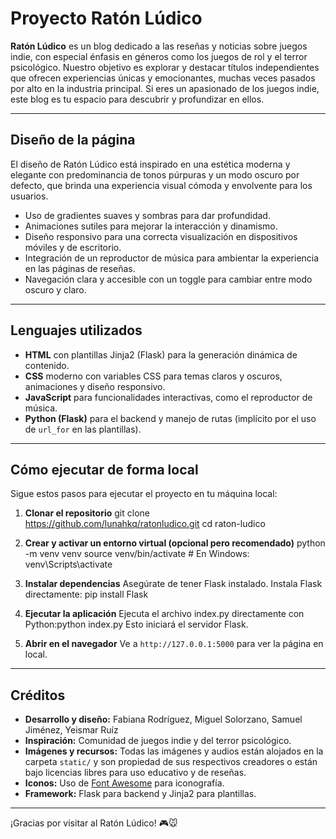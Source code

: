 # Proyecto Ratón Lúdico

**Ratón Lúdico** es un blog dedicado a las reseñas y noticias sobre juegos indie, con especial énfasis en géneros como los juegos de rol y el terror psicológico. Nuestro objetivo es explorar y destacar títulos independientes que ofrecen experiencias únicas y emocionantes, muchas veces pasados por alto en la industria principal. Si eres un apasionado de los juegos indie, este blog es tu espacio para descubrir y profundizar en ellos.

---

## Diseño de la página

El diseño de Ratón Lúdico está inspirado en una estética moderna y elegante con predominancia de tonos púrpuras y un modo oscuro por defecto, que brinda una experiencia visual cómoda y envolvente para los usuarios. 

- Uso de gradientes suaves y sombras para dar profundidad.
- Animaciones sutiles para mejorar la interacción y dinamismo.
- Diseño responsivo para una correcta visualización en dispositivos móviles y de escritorio.
- Integración de un reproductor de música para ambientar la experiencia en las páginas de reseñas.
- Navegación clara y accesible con un toggle para cambiar entre modo oscuro y claro.

---

## Lenguajes utilizados

- **HTML** con plantillas Jinja2 (Flask) para la generación dinámica de contenido.
- **CSS** moderno con variables CSS para temas claros y oscuros, animaciones y diseño responsivo.
- **JavaScript** para funcionalidades interactivas, como el reproductor de música.
- **Python (Flask)** para el backend y manejo de rutas (implícito por el uso de `url_for` en las plantillas).

---

## Cómo ejecutar de forma local

Sigue estos pasos para ejecutar el proyecto en tu máquina local:

1. **Clonar el repositorio**
git clone https://github.com/lunahkq/ratonludico.git
cd raton-ludico

2. **Crear y activar un entorno virtual (opcional pero recomendado)**
python -m venv venv
source venv/bin/activate # En Windows: venv\Scripts\activate

3. **Instalar dependencias**
  Asegúrate de tener Flask instalado. Instala Flask directamente: pip install Flask

4. **Ejecutar la aplicación**
  Ejecuta el archivo index.py directamente con Python:python index.py
  Esto iniciará el servidor Flask.

5. **Abrir en el navegador**
  Ve a `http://127.0.0.1:5000` para ver la página en local.

---

## Créditos

- **Desarrollo y diseño:** Fabiana Rodríguez, Miguel Solorzano, Samuel Jiménez, Yeismar Ruíz
- **Inspiración:** Comunidad de juegos indie y del terror psicológico.
- **Imágenes y recursos:** Todas las imágenes y audios están alojados en la carpeta `static/` y son propiedad de sus respectivos creadores o están bajo licencias libres para uso educativo y de reseñas.
- **Iconos:** Uso de [Font Awesome](https://fontawesome.com/) para iconografía.
- **Framework:** Flask para backend y Jinja2 para plantillas.

---

¡Gracias por visitar al Ratón Lúdico! 🎮🐭
